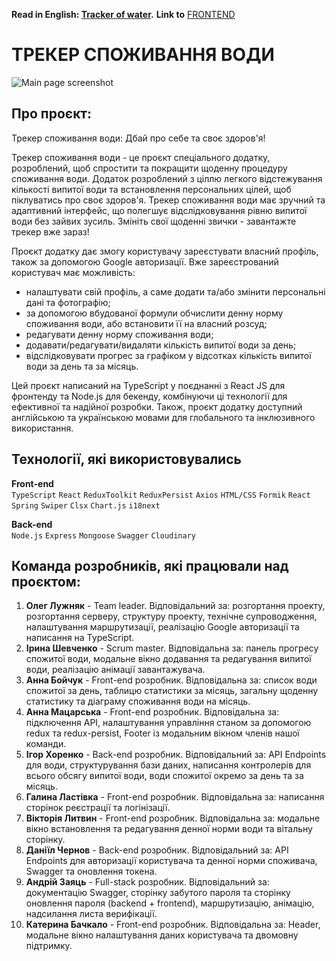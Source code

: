 **Read in English: [Tracker of water](README.en.md).**
**Link to** [FRONTEND](https://github.com/luzhnyak/aqua-frontend)

# ТРЕКЕР СПОЖИВАННЯ ВОДИ

![Main page screenshot](./src/images/Main_page.png)

## Про проєкт:

Трекер споживання води: Дбай про себе та своє здоров'я!

Трекер споживання води - це проєкт спеціального додатку, розроблений, щоб спростити та покращити щоденну процедуру споживання води. Додаток розроблений з ціллю легкого відстежування кількості випитої води та встановлення персональних цілей, щоб піклуватись про своє здоров'я. Трекер споживання води має зручний та адаптивний інтерфейс, що полегшує відслідковування рівню випитої води без зайвих зусиль.
Змініть свої щоденні звички - завантажте трекер вже зараз!

Проєкт додатку дає змогу користувачу зареєстувати власний профіль, також за допомогою Google авторизації.
Вже зареєстрований користувач має можливість:

- налаштувати свій профіль, а саме додати та/або змінити персональні дані та фотографію;
- за допомогою вбудованої формули обчислити денну норму споживання води, або встановити її на власний розсуд;
- редагувати денну норму споживання води;
- додавати/редагувати/видаляти кількість випитої води за день;
- відслідковувати прогрес за графіком у відсотках кількість випитої води за день та за місяць.

Цей проєкт написаний на TypeScript у поєднанні з React JS для фронтенду та Node.js для бекенду, комбінуючи ці технології для ефективної та надійної розробки. Також, проєкт додатку доступний англійською та українською мовами для глобального та інклюзивного використання.

## Технології, які використовувались

**Front-end**<br />
`TypeScript` `React` `ReduxToolkit` `ReduxPersist` `Axios` `HTML/CSS` `Formik`
`React Spring` `Swiper` `Clsx` `Chart.js` `i18next`

**Back-end**<br />
`Node.js` `Express` `Mongoose` `Swagger` `Cloudinary`

## Команда розробників, які працювали над проєктом:

1. **Олег Лужняк** - Team leader. Відповідальний за: розгортання проекту, розгортання серверу, структуру проекту, технічне супроводження, налаштування маршрутизації, реалізацію Google авторизації та написання на TypeScript.
2. **Ірина Шевченко** - Scrum master. Відповідальна за: панель прогресу спожитої води, модальне вікно додавання та редагування випитої води, реалізацію анімації завантажувача.
3. **Анна Бойчук** - Front-end розробник. Відповідальна за: список води спожитої за день, таблицю статистики за місяць, загальну щоденну статистику та діаграму споживання води на місяць.
4. **Анна Мацарська** - Front-end розробник. Відповідальна за: підключення API, налаштування управління станом за допомогою redux та redux-persist, Footer із модальним вікном членів нашої команди.
5. **Ігор Хоренко** - Back-end розробник. Відповідальний за: API Endpoints для води, структурування бази даних, написання контролерів для всього обсягу випитої води, води спожитої окремо за день та за місяць.
6. **Галина Ластівка** - Front-end розробник. Відповідальна за: написання сторінок реєстрації та логінізації.
7. **Вікторія Литвин** - Front-end розробник. Відповідальна за: модальне вікно встановлення та редагування денної норми води та вітальну сторінку.
8. **Даніїл Чернов** - Back-end розробник. Відповідальний за: API Endpoints для авторизації користувача та денної норми споживача, Swagger та оновлення токена.
9. **Андрій Заяць** - Full-stack розробник. Відповідальний за: документацію Swagger, сторінку забутого пароля та сторінку оновлення пароля (backend + frontend), маршрутизацію, анімацію, надсилання листа верифікації.
10. **Катерина Бачкало** - Front-end розробник. Відповідальна за: Header, модальне вікно налаштування даних користувача та двомовну підтримку.
